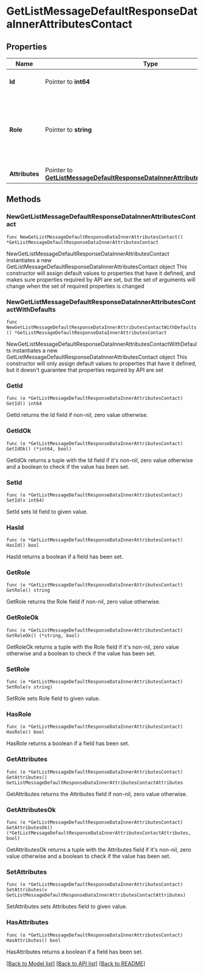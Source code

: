 # GetListMessageDefaultResponseDataInnerAttributesContact

## Properties

Name | Type | Description | Notes
------------ | ------------- | ------------- | -------------
**Id** | Pointer to **int64** | User Unique Identifier | [optional] 
**Role** | Pointer to **string** | User Role, Field role has User, Shop Owner, Shop Admin, and Tokopedia Admin. | [optional] 
**Attributes** | Pointer to [**GetListMessageDefaultResponseDataInnerAttributesContactAttributes**](GetListMessageDefaultResponseDataInnerAttributesContactAttributes.md) |  | [optional] 

## Methods

### NewGetListMessageDefaultResponseDataInnerAttributesContact

`func NewGetListMessageDefaultResponseDataInnerAttributesContact() *GetListMessageDefaultResponseDataInnerAttributesContact`

NewGetListMessageDefaultResponseDataInnerAttributesContact instantiates a new GetListMessageDefaultResponseDataInnerAttributesContact object
This constructor will assign default values to properties that have it defined,
and makes sure properties required by API are set, but the set of arguments
will change when the set of required properties is changed

### NewGetListMessageDefaultResponseDataInnerAttributesContactWithDefaults

`func NewGetListMessageDefaultResponseDataInnerAttributesContactWithDefaults() *GetListMessageDefaultResponseDataInnerAttributesContact`

NewGetListMessageDefaultResponseDataInnerAttributesContactWithDefaults instantiates a new GetListMessageDefaultResponseDataInnerAttributesContact object
This constructor will only assign default values to properties that have it defined,
but it doesn't guarantee that properties required by API are set

### GetId

`func (o *GetListMessageDefaultResponseDataInnerAttributesContact) GetId() int64`

GetId returns the Id field if non-nil, zero value otherwise.

### GetIdOk

`func (o *GetListMessageDefaultResponseDataInnerAttributesContact) GetIdOk() (*int64, bool)`

GetIdOk returns a tuple with the Id field if it's non-nil, zero value otherwise
and a boolean to check if the value has been set.

### SetId

`func (o *GetListMessageDefaultResponseDataInnerAttributesContact) SetId(v int64)`

SetId sets Id field to given value.

### HasId

`func (o *GetListMessageDefaultResponseDataInnerAttributesContact) HasId() bool`

HasId returns a boolean if a field has been set.

### GetRole

`func (o *GetListMessageDefaultResponseDataInnerAttributesContact) GetRole() string`

GetRole returns the Role field if non-nil, zero value otherwise.

### GetRoleOk

`func (o *GetListMessageDefaultResponseDataInnerAttributesContact) GetRoleOk() (*string, bool)`

GetRoleOk returns a tuple with the Role field if it's non-nil, zero value otherwise
and a boolean to check if the value has been set.

### SetRole

`func (o *GetListMessageDefaultResponseDataInnerAttributesContact) SetRole(v string)`

SetRole sets Role field to given value.

### HasRole

`func (o *GetListMessageDefaultResponseDataInnerAttributesContact) HasRole() bool`

HasRole returns a boolean if a field has been set.

### GetAttributes

`func (o *GetListMessageDefaultResponseDataInnerAttributesContact) GetAttributes() GetListMessageDefaultResponseDataInnerAttributesContactAttributes`

GetAttributes returns the Attributes field if non-nil, zero value otherwise.

### GetAttributesOk

`func (o *GetListMessageDefaultResponseDataInnerAttributesContact) GetAttributesOk() (*GetListMessageDefaultResponseDataInnerAttributesContactAttributes, bool)`

GetAttributesOk returns a tuple with the Attributes field if it's non-nil, zero value otherwise
and a boolean to check if the value has been set.

### SetAttributes

`func (o *GetListMessageDefaultResponseDataInnerAttributesContact) SetAttributes(v GetListMessageDefaultResponseDataInnerAttributesContactAttributes)`

SetAttributes sets Attributes field to given value.

### HasAttributes

`func (o *GetListMessageDefaultResponseDataInnerAttributesContact) HasAttributes() bool`

HasAttributes returns a boolean if a field has been set.


[[Back to Model list]](../README.md#documentation-for-models) [[Back to API list]](../README.md#documentation-for-api-endpoints) [[Back to README]](../README.md)


